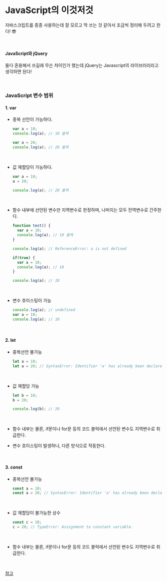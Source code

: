 # JavaScript의 이것저것

자바스크립트를 종종 사용하는데 잘 모르고 막 쓰는 것 같아서 조금씩 정리해 두려고 한다! 😎

<br>

#### JavaScript와 jQuery

둘다 혼용해서 쓰길래 무슨 차이인가 했는데 jQuery는 Javascript의 라이브러리라고 생각하면 된다!

<br>

### JavaScript 변수 범위

#### 1. var

+ 중복 선언이 가능하다.

  ```javascript
  var a = 10;
  console.log(a); // 10 출력
  
  var a = 20;
  console.log(a); // 20 출력
  ```

  <br>

+ 값 재할당이 가능하다.

  ```javascript
  var a = 10; 
  a = 20; 
  
  console.log(a); // 20 출력
  ```

  <br>

+ 함수 내부에 선언된 변수만 지역변수로 한정하며, 나머지는 모두 전역변수로 간주한다.

  ```javascript
  function test() {
  	var a = 10;
  	console.log(a); // 10 출력
  }
  
  console.log(a); // ReferenceError: a is not defined
  ```

  ```javascript
  if(true) { 
  	var a = 10; 
  	console.log(a); // 10 
  } 
  
  console.log(a); // 10
  ```
  
  <br>
  
+ 변수 호이스팅이 가능

  ```javascript
  console.log(a); // undefined 
  var a = 10; 
  console.log(a); // 10
  ```

  

<br>

#### 2. let

+ 중복선언 불가능

  ```javascript
  let a = 10; 
  let a = 20; // SyntaxError: Identifier 'a' has already been declared
  ```

  <br>

+ 값 재할당 가능

  ```javascript
  let b = 10; 
  b = 20; 
  
  console.log(b); // 20
  ```

  <br>

+ 함수 내부는 물론, if문이나 for문 등의 코드 블럭에서 선언된 변수도 지역변수로 취급한다.

+ 변수 호이스팅이 발생하나, 다른 방식으로 작동한다.

<br>

#### 3. const

+ 중복선언 불가능

  ```javascript
  const a = 10; 
  const a = 20; // SyntaxError: Identifier 'a' has already been declared
  ```

  <br>

+ 값 재할당이 불가능한 상수

  ```javascript
  const c = 10; 
  c = 20; // TypeError: Assignment to constant variable.
  ```

  <br>

+ 함수 내부는 물론, if문이나 for문 등의 코드 블럭에서 선언된 변수도 지역변수로 취급한다.

<br>

[참고](https://curryyou.tistory.com/192)


